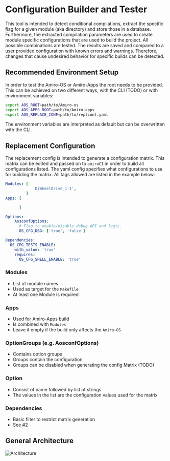 # Configuration Builder and Tester
This tool is intended to detect conditional compilations, extract the specific flag
for a given module (aka directory) and store those in a database.
Furthermore, the extracted compilation parameters are used to create module specific configurations that
are used to build the project.
All possible combinations are tested. The results are saved and compared to a user provided configuration with
known errors and warnings.
Therefore, changes that cause undesired behavior for specific builds can be detected.

## Recommended Environment Setup
In order to test the Amiro-OS or Amiro-Apps the root needs to be provided.
This can be achieved on two different ways, with the CLI (TODO)
or with environment variables:

```bash
export AOS_ROOT=path/to/Amiro-os
export AOS_APPS_ROOT=path/to/Amiro-apps
export AOS_REPLACE_CONF=path/to/replconf.yaml
```
The environment variables are interpreted as default but can be overwritten with the CLI.

## Replacement Configuration
The replacement config is intended to generate a configuration matrix.
This matrix can be edited and passed on to `amiroCI` in order to build all configurations listed.
The yaml config specifies what configurations to use for building the matrix.
All tags allowed are listed in the example below:

```yaml
Modules: [
            'DiWheelDrive_1-1',
         ]
Apps: [

      ]

Options:
    AosconfOptions:
      # Flag to enable/disable debug API and logic.
      OS_CFG_DBG: ['true', 'false']

Dependencies:
  OS_CFG_TESTS_ENABLE:
    with_value: 'true'
    requires:
      OS_CFG_SHELL_ENABLE: 'true'
```
### Modules
* List of module names
* Used as target for the `Makefile`
* At least one Module is required

### Apps
* Used for Amiro-Apps build
* Is combined with `Modules`
* Leave it empty if the build only affects the `Amiro-OS`

### OptionGroups (e.g. AosconfOptions)
* Contains option groups
* Groups contain the configuration
* Groups can be disabled when generating the config Matrix (TODO)

### Option
* Consist of name followed by list of strings
* The values in the list are the configuration values used for the matrix

### Dependencies
* Basic filter to restrict matrix generation
* See #2

## General Architecture
<img src="assets/architecture.png"
     alt="Architecture"
     style="float: left; margin-right: 10px;" />

<!-- ## Search Module -->
<!-- ## Configuration Module -->
<!-- ## AutoCompile Module -->
<!-- ## Reporter Module -->
<!-- ## CLI -->
